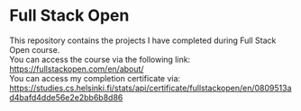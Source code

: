 # Full Stack Open
This repository contains the projects I have completed during Full Stack Open course.\
You can access the course via the following link: https://fullstackopen.com/en/about/ \
You can access my completion certificate via: https://studies.cs.helsinki.fi/stats/api/certificate/fullstackopen/en/0809513ad4bafd4dde56e2e2bb6b8d86
